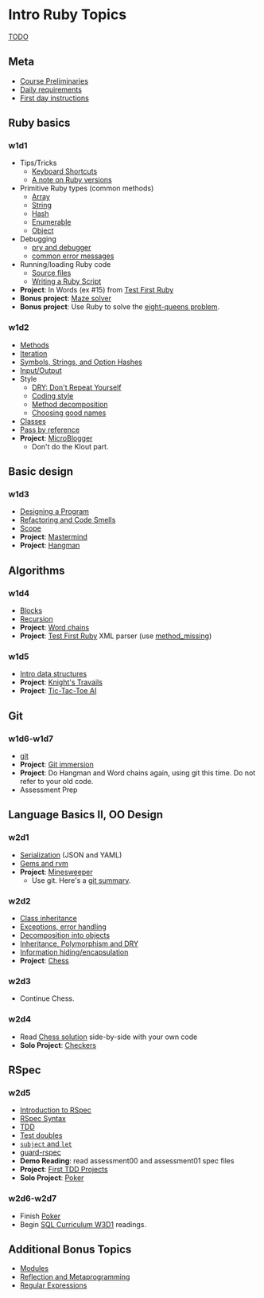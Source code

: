 # Intro Ruby Topics

[TODO](./TODO.md)

## Meta

+ [Course Preliminaries][course-preliminaries]
+ [Daily requirements][daily-requirements]
+ [First day instructions][first-day-instructions]

[course-preliminaries]: https://github.com/appacademy/meta/blob/master/course-preliminaries.md
[daily-requirements]: https://github.com/appacademy/meta/blob/master/daily-requirements.md
[first-day-instructions]: https://github.com/appacademy/meta/blob/master/first-day-instructions.md

## Ruby basics
### w1d1
+ Tips/Tricks
    + [Keyboard Shortcuts][keyboard-shortcuts]
    + [A note on Ruby versions][versions]
+ Primitive Ruby types (common methods)
    + [Array][array]
    + [String][string]
    + [Hash][hash]
    + [Enumerable][enumerable]
    + [Object][object]
+ Debugging
    + [pry and debugger][pry-and-debugger]
    + [common error messages][common-error-messages]
+ Running/loading Ruby code
    + [Source files][source-files]
    + [Writing a Ruby Script][writing-a-script]
+ **Project**: In Words (ex #15) from [Test First Ruby][test-first-ruby]
+ **Bonus project**: [Maze solver][maze-project]
+ **Bonus project**: Use Ruby to solve the
  [eight-queens problem][eight-queens].

[array]: ./w1d1/data-structures/array.md
[string]: ./w1d1/data-structures/string.md
[hash]: ./w1d1/data-structures/hash.md
[enumerable]: ./w1d1/data-structures/enumerable.md
[object]: ./w1d1/data-structures/object.md

[pry-and-debugger]: ./w1d1/debugging/debugger.md
[common-error-messages]: ./w1d1/debugging/common-exceptions.md

[source-files]: ./w1d1/running-ruby-code/source-files.md
[writing-a-script]: ./w1d1/running-ruby-code/writing-a-script.md

[versions]: ./w1d1/versions.md
[keyboard-shortcuts]: https://github.com/appacademy/ruby-curriculum/blob/master/shortcuts.md

[test-first-ruby]: https://github.com/alexch/learn_ruby
[maze-project]: ./projects/maze-solver.md
[eight-queens]: http://en.wikipedia.org/wiki/Eight_queens_puzzle

### w1d2
+ [Methods][methods]
+ [Iteration][iteration]
+ [Symbols, Strings, and Option Hashes][symbols-and-strings]
+ [Input/Output][input-output]
+ Style
    + [DRY: Don't Repeat Yourself][dry]
    + [Coding style][coding-style]
    + [Method decomposition][method-decomposition]
    + [Choosing good names][naming]
+ [Classes][classes]
+ [Pass by reference][pass-by-reference]
+ **Project**: [MicroBlogger][microblogger]
  * Don't do the Klout part.

[methods]: ./w1d2/methods.md
[iteration]: ./w1d2/iteration.md
[symbols-and-strings]: ./w1d2/symbols-and-strings.md
[input-output]: ./w1d2/io.md

[dry]: ./w1d2/style/dry.md
[coding-style]: ./w1d2/style/coding-style.md
[method-decomposition]: ./w1d2/style/method-decomposition.md
[naming]: ./w1d2/style/naming.md

[classes]: ./w1d2/classes.md
[pass-by-reference]: ./w1d2/pass-by-reference.md

[microblogger]: http://tutorials.jumpstartlab.com/projects/microblogger.html

## Basic design

### w1d3
+ [Designing a Program][program-design]
+ [Refactoring and Code Smells][code-smells]
+ [Scope][scope]
+ **Project**: [Mastermind][mastermind]
+ **Project**: [Hangman][hangman]

[program-design]: ./w1d3/designing-a-program.md
[code-smells]: ./w1d3/refactoring.md
[scope]: ./w1d3/scope.md

[mastermind]: ./projects/mastermind.md
[hangman]: ./projects/hangman.md

## Algorithms

### w1d4
+ [Blocks][blocks]
+ [Recursion][recursion]
+ **Project**: [Word chains][word-chains]
+ **Project**: [Test First Ruby][test-first-ruby] XML parser (use [method_missing][method_missing])

[blocks]: ./w1d4/blocks.md
[recursion]: ./w1d4/recursion.md

[word-chains]:  ./projects/word-chains.md
[test-first-ruby]: https://github.com/alexch/learn_ruby
[method_missing]: ./language-intermediate/reflection.md#method_missing

### w1d5
+ [Intro data structures][intro-data-structures]
+ **Project**: [Knight's Travails][knights-travails]
+ **Project**: [Tic-Tac-Toe AI][tic-tac-toe-ai]

[intro-data-structures]: ./w1d5/intro-algorithms.md

[knights-travails]: ./projects/knights_travails.md
[tic-tac-toe-ai]: ./projects/tic-tac-toe-ai.md

## Git
### w1d6-w1d7
+ [git](https://github.com/appacademy/ruby-curriculum/blob/master/git.md)
+ **Project**: [Git immersion](http://gitimmersion.com/)
+ **Project**: Do Hangman and Word chains again, using git this
  time. Do not refer to your old code.
+ Assessment Prep

## Language Basics II, OO Design
### w2d1
+ [Serialization][serialization] (JSON and YAML)
+ [Gems and rvm][gems]
+ **Project**: [Minesweeper][minesweeper]
    * Use git. Here's a [git summary][git-summary].

[serialization]: ./w2d1/serialization.md
[gems]: ./w2d1/gems-and-rvm.md

[minesweeper]: ./projects/minesweeper.md
[git-summary]: ./git-summary.md

### w2d2
+ [Class inheritance][inheritance]
+ [Exceptions, error handling][errors]
+ [Decomposition into objects][object-decomposition]
+ [Inheritance, Polymorphism and DRY][inheritance-design]
+ [Information hiding/encapsulation][hiding]
+ **Project**: [Chess][chess]

[inheritance]: ./w2d2/inheritance.md
[errors]: ./w2d2/errors.md
[object-decomposition]: ./w2d2/object-decomposition.md
[inheritance-design]: ./w2d2/inheritance-design.md
[hiding]: ./w2d2/hiding.md

[chess]: ./projects/chess.md

### w2d3
* Continue Chess.

### w2d4
* Read [Chess solution][chess-solution] side-by-side with
  your own code
* **Solo Project**: [Checkers][checkers-project]

[chess-solution]: https://github.com/appacademy/solutions/tree/master/w2/w2d2-w2d3/lib
[checkers-project]: ./projects/checkers.md

## RSpec
### w2d5
+ [Introduction to RSpec][intro-rspec]
+ [RSpec Syntax][rspec-syntax]
+ [TDD][intro-tdd]
+ [Test doubles][test-doubles]
+ [`subject` and `let`][subject-and-let]
+ [guard-rspec][guard-rspec]
+ **Demo Reading**: read assessment00 and assessment01 spec files
+ **Project**: [First TDD Projects][first-tdd-projects]
+ **Solo Project**: [Poker][poker-project]

[intro-rspec]: ./w2d5/intro-rspec.md
[rspec-syntax]: ./w2d5/rspec-syntax.md
[intro-tdd]: ./w2d5/intro-tdd.md
[test-doubles]: ./w2d5/test-doubles.md
[subject-and-let]: ./w2d5/subject-and-let.md
[guard-rspec]: ./w2d5/guard-rspec.md

[first-tdd-projects]: ./projects/first-tdd-projects.md
[poker-project]: ./projects/poker.md

### w2d6-w2d7
+ Finish [Poker][poker-project]
+ Begin [SQL Curriculum W3D1][sql-curriculum] readings.

[sql-curriculum]: https://github.com/appacademy/sql-curriculum

## Additional Bonus Topics
+ [Modules][modules]
+ [Reflection and Metaprogramming][reflection]
+ [Regular Expressions][regex]

[modules]: ./bonus/modules.md
[reflection]: ./bonus/reflection.md
[regex]: ./bonus/regex.md
